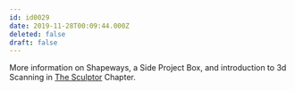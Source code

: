 ```yaml
---
id: id0029
date: 2019-11-28T00:09:44.000Z
deleted: false
draft: false
---
```


More information on Shapeways, a Side Project Box, and introduction to 3d Scanning in [The Sculptor][1] Chapter.

[1]: the-sculptor.html
